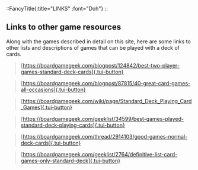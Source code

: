 ::FancyTitle{:title="LINKS" :font="Doh"}
::

## Links to other game resources

Along with the games described in detail on this site, here are some links to other lists and descriptions of games that can be played with a deck of cards.

> [https://boardgamegeek.com/blogpost/124842/best-two-player-games-standard-deck-cards]{.tui-button}

> [https://boardgamegeek.com/blogpost/87815/40-great-card-games-all-occasions]{.tui-button}

> [https://boardgamegeek.com/wiki/page/Standard_Deck_Playing_Card_Games]{.tui-button}

> [https://boardgamegeek.com/geeklist/34599/best-games-played-standard-deck-playing-cards]{.tui-button}

> [https://boardgamegeek.com/thread/2914103/good-games-normal-deck-cards]{.tui-button}

> [https://boardgamegeek.com/geeklist/2764/definitive-list-card-games-only-standard-deck]{.tui-button}
